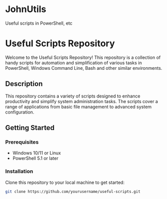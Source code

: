# JohnUtils
Useful scripts in PowerShell, etc

# Useful Scripts Repository

Welcome to the Useful Scripts Repository! This repository is a collection of handy scripts for automation and simplification of various tasks in PowerShell, Windows Command Line, Bash and other similar environments.

## Description

This repository contains a variety of scripts designed to enhance productivity and simplify system administration tasks. The scripts cover a range of applications from basic file management to advanced system configuration.

## Getting Started

### Prerequisites

- Windows 10/11 or Linux
- PowerShell 5.1 or later

### Installation

Clone this repository to your local machine to get started:

```bash
git clone https://github.com/yourusername/useful-scripts.git
